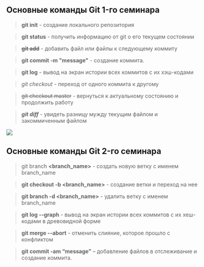 ## Основные команды Git 1-го семинара

> **git init** - создание локального репозитория

> **git status** - получить информацию от git о его текущем состоянии

> ~~**git add**~~ - добавить файл или файлы к следующему коммиту

> **git commit -m "message"** - создание коммита.

> **git log** - вывод на экран истории всех коммитов с их хэш-кодами

> *git checkout* - переход от одного коммита к другому

> ~~git checkout master~~ - вернуться к актуальному состоянию и продолжить работу

> ***git diff*** - увидеть разницу мужду текущим файлом и закоммиченным файлом

![](https://sun9-18.userapi.com/impg/Ec3s5svMQXDuS6zcAkXNm-A87piSxtf2zyom4Q/waM5SRerx_s.jpg?size=1664x1644&quality=96&sign=fc95271530fbe32e4ded7bbd2a7ebd92&type=album)

## Основные команды Git 2-го семинара

>git branch **<branch_name>** - создать новую ветку с именем branch_name

>**git checkout -b   <branch_name>** - создание ветки и переход на нее

>**git branch -d <branch_name>** - удалить ветку с именем branch_name

>**git log --graph** - вывод на экран истории всех коммитов с их хеш-кодами в древовидной форме

>**git merge --abort** - отменить слияние, которое прошло с конфликтом

>**git commit -am “message”** – добавление файлов в отслеживание и       создание коммита.
